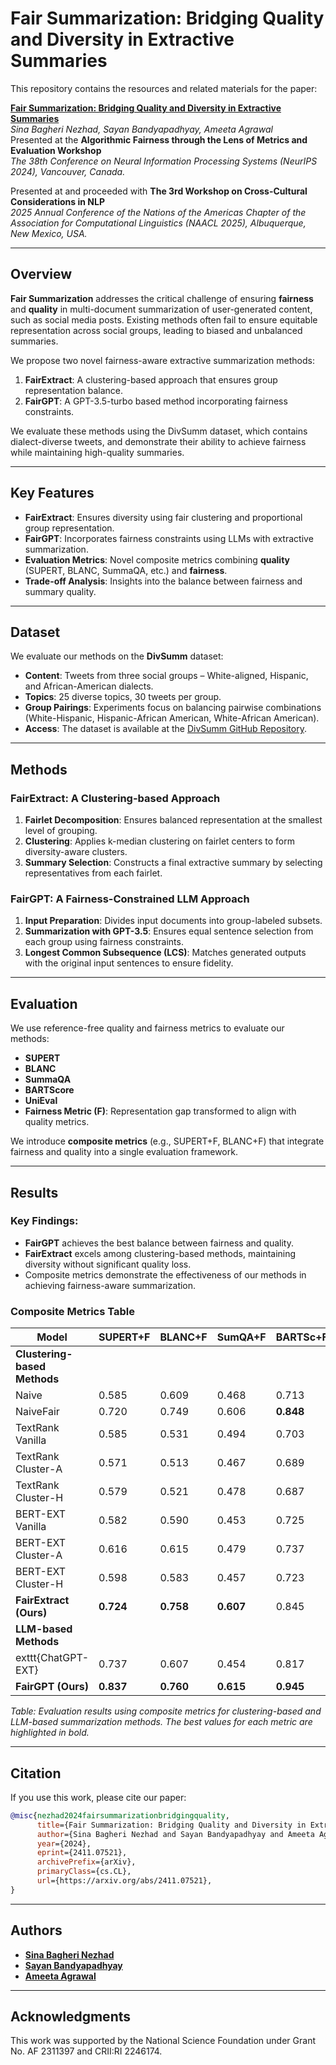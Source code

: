 # Fair Summarization: Bridging Quality and Diversity in Extractive Summaries

This repository contains the resources and related materials for the paper:

**[Fair Summarization: Bridging Quality and Diversity in Extractive Summaries](https://arxiv.org/abs/2411.07521)**  
*Sina Bagheri Nezhad, Sayan Bandyapadhyay, Ameeta Agrawal*  
Presented at the **Algorithmic Fairness through the Lens of Metrics and Evaluation Workshop**  
*The 38th Conference on Neural Information Processing Systems (NeurIPS 2024), Vancouver, Canada.*

Presented at and proceeded with **The 3rd Workshop on Cross-Cultural Considerations in NLP**  
*2025 Annual Conference of the Nations of the Americas Chapter of the Association for Computational Linguistics (NAACL 2025), Albuquerque, New Mexico, USA.*

---

## Overview

**Fair Summarization** addresses the critical challenge of ensuring **fairness** and **quality** in multi-document summarization of user-generated content, such as social media posts. Existing methods often fail to ensure equitable representation across social groups, leading to biased and unbalanced summaries.

We propose two novel fairness-aware extractive summarization methods:

1. **FairExtract**: A clustering-based approach that ensures group representation balance.
2. **FairGPT**: A GPT-3.5-turbo based method incorporating fairness constraints.

We evaluate these methods using the DivSumm dataset, which contains dialect-diverse tweets, and demonstrate their ability to achieve fairness while maintaining high-quality summaries.

---

## Key Features

- **FairExtract**: Ensures diversity using fair clustering and proportional group representation.
- **FairGPT**: Incorporates fairness constraints using LLMs with extractive summarization.
- **Evaluation Metrics**: Novel composite metrics combining **quality** (SUPERT, BLANC, SummaQA, etc.) and **fairness**.
- **Trade-off Analysis**: Insights into the balance between fairness and summary quality.

---

## Dataset

We evaluate our methods on the **DivSumm** dataset:
- **Content**: Tweets from three social groups – White-aligned, Hispanic, and African-American dialects.
- **Topics**: 25 diverse topics, 30 tweets per group.
- **Group Pairings**: Experiments focus on balancing pairwise combinations (White-Hispanic, Hispanic-African American, White-African American).
- **Access**: The dataset is available at the [DivSumm GitHub Repository](https://github.com/PortNLP/DivSumm).

---

## Methods

### FairExtract: A Clustering-based Approach

1. **Fairlet Decomposition**: Ensures balanced representation at the smallest level of grouping.
2. **Clustering**: Applies k-median clustering on fairlet centers to form diversity-aware clusters.
3. **Summary Selection**: Constructs a final extractive summary by selecting representatives from each fairlet.

### FairGPT: A Fairness-Constrained LLM Approach

1. **Input Preparation**: Divides input documents into group-labeled subsets.
2. **Summarization with GPT-3.5**: Ensures equal sentence selection from each group using fairness constraints.
3. **Longest Common Subsequence (LCS)**: Matches generated outputs with the original input sentences to ensure fidelity.

---

## Evaluation

We use reference-free quality and fairness metrics to evaluate our methods:
- **SUPERT**
- **BLANC**
- **SummaQA**
- **BARTScore**
- **UniEval**
- **Fairness Metric (F)**: Representation gap transformed to align with quality metrics.

We introduce **composite metrics** (e.g., SUPERT+F, BLANC+F) that integrate fairness and quality into a single evaluation framework.

---

## Results

### Key Findings:
- **FairGPT** achieves the best balance between fairness and quality.
- **FairExtract** excels among clustering-based methods, maintaining diversity without significant quality loss.
- Composite metrics demonstrate the effectiveness of our methods in achieving fairness-aware summarization.

### Composite Metrics Table

| Model                  | SUPERT+F | BLANC+F | SumQA+F | BARTSc+F | UniEval+F |
|------------------------|----------|---------|---------|----------|-----------|
| **Clustering-based Methods** |          |         |         |          |           |
| 	Naive         | 0.585    | 0.609   | 0.468   | 0.713    | 0.601     |
| 	NaiveFair     | 0.720    | 0.749   | 0.606   | **0.848**| 0.732     |
| 	TextRank Vanilla | 0.585    | 0.531   | 0.494   | 0.703    | 0.605     |
| 	TextRank Cluster-A | 0.571    | 0.513   | 0.467   | 0.689    | 0.577     |
| 	TextRank Cluster-H | 0.579    | 0.521   | 0.478   | 0.687    | 0.588     |
| 	BERT-EXT Vanilla | 0.582    | 0.590   | 0.453   | 0.725    | 0.578     |
| 	BERT-EXT Cluster-A | 0.616    | 0.615   | 0.479   | 0.737    | 0.604     |
| 	BERT-EXT Cluster-H | 0.598    | 0.583   | 0.457   | 0.723    | 0.564     |
| **FairExtract (Ours)** | **0.724** | **0.758**| **0.607**| 0.845    | **0.747** |
| **LLM-based Methods** |          |         |         |          |           |
| 	exttt{ChatGPT-EXT}   | 0.737    | 0.607   | 0.454   | 0.817    | 0.611     |
| **FairGPT (Ours)**     | **0.837**| **0.760**| **0.615**| **0.945**| **0.751** |

*Table: Evaluation results using composite metrics for clustering-based and LLM-based summarization methods. The best values for each metric are highlighted in bold.*

---

## Citation

If you use this work, please cite our paper:

```bibtex
@misc{nezhad2024fairsummarizationbridgingquality,
      title={Fair Summarization: Bridging Quality and Diversity in Extractive Summaries}, 
      author={Sina Bagheri Nezhad and Sayan Bandyapadhyay and Ameeta Agrawal},
      year={2024},
      eprint={2411.07521},
      archivePrefix={arXiv},
      primaryClass={cs.CL},
      url={https://arxiv.org/abs/2411.07521}, 
}
```

---

## Authors
- **[Sina Bagheri Nezhad](https://sinaai.github.io/)**
- **[Sayan Bandyapadhyay](https://sites.google.com/view/sayan-bandyapadhyay/home)**
- **[Ameeta Agrawal](https://web.cecs.pdx.edu/~ameeta/)**

---

## Acknowledgments

This work was supported by the National Science Foundation under Grant No. AF 2311397 and CRII:RI 2246174.
